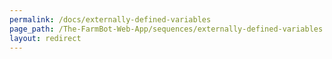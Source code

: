 ```yaml
---
permalink: /docs/externally-defined-variables
page_path: /The-FarmBot-Web-App/sequences/externally-defined-variables
layout: redirect
---
```


